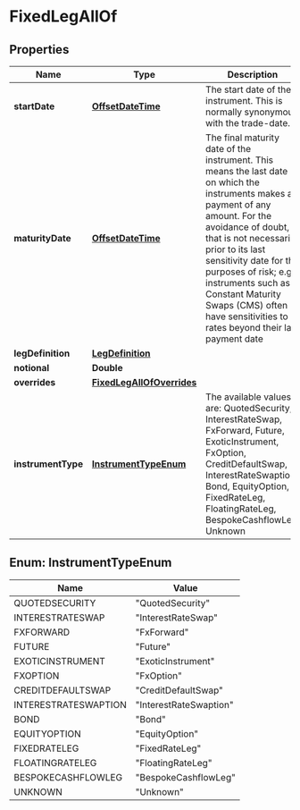 

# FixedLegAllOf

## Properties

Name | Type | Description | Notes
------------ | ------------- | ------------- | -------------
**startDate** | [**OffsetDateTime**](OffsetDateTime.md) | The start date of the instrument. This is normally synonymous with the trade-date. | 
**maturityDate** | [**OffsetDateTime**](OffsetDateTime.md) | The final maturity date of the instrument. This means the last date on which the instruments makes a payment of any amount.              For the avoidance of doubt, that is not necessarily prior to its last sensitivity date for the purposes of risk; e.g. instruments such as              Constant Maturity Swaps (CMS) often have sensitivities to rates beyond their last payment date | 
**legDefinition** | [**LegDefinition**](LegDefinition.md) |  | 
**notional** | **Double** |  | 
**overrides** | [**FixedLegAllOfOverrides**](FixedLegAllOfOverrides.md) |  |  [optional]
**instrumentType** | [**InstrumentTypeEnum**](#InstrumentTypeEnum) | The available values are: QuotedSecurity, InterestRateSwap, FxForward, Future, ExoticInstrument, FxOption, CreditDefaultSwap, InterestRateSwaption, Bond, EquityOption, FixedRateLeg, FloatingRateLeg, BespokeCashflowLeg, Unknown | 



## Enum: InstrumentTypeEnum

Name | Value
---- | -----
QUOTEDSECURITY | &quot;QuotedSecurity&quot;
INTERESTRATESWAP | &quot;InterestRateSwap&quot;
FXFORWARD | &quot;FxForward&quot;
FUTURE | &quot;Future&quot;
EXOTICINSTRUMENT | &quot;ExoticInstrument&quot;
FXOPTION | &quot;FxOption&quot;
CREDITDEFAULTSWAP | &quot;CreditDefaultSwap&quot;
INTERESTRATESWAPTION | &quot;InterestRateSwaption&quot;
BOND | &quot;Bond&quot;
EQUITYOPTION | &quot;EquityOption&quot;
FIXEDRATELEG | &quot;FixedRateLeg&quot;
FLOATINGRATELEG | &quot;FloatingRateLeg&quot;
BESPOKECASHFLOWLEG | &quot;BespokeCashflowLeg&quot;
UNKNOWN | &quot;Unknown&quot;



